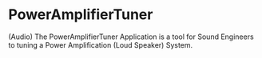 # PowerAmplifierTuner
(Audio) 
The PowerAmplifierTuner Application is a tool for Sound Engineers to tuning a Power Amplification (Loud Speaker) System.
